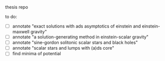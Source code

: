 thesis repo

to do:

- [ ] annotate "exact solutions with ads asymptotics of einstein and einstein-maxwell gravity"
- [ ] annotate "a solution-generating method in einstein-scalar gravity"
- [ ] annotate "sine-gordon solitonic scalar stars and black holes"
- [ ] annotate "scalar stars and lumps with (a)ds core"
- [ ] find minima of potential
